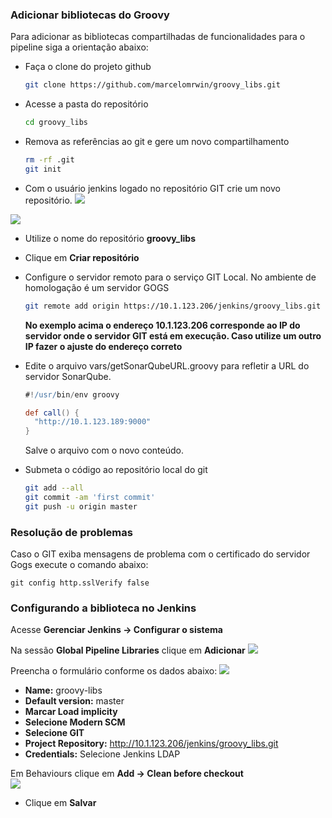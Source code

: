 ### Adicionar bibliotecas do Groovy

Para adicionar as bibliotecas compartilhadas de funcionalidades para o pipeline siga a orientação abaixo:
- Faça o clone do projeto github
  ```bash
  git clone https://github.com/marcelomrwin/groovy_libs.git
  ```
- Acesse a pasta do repositório
  ```bash
  cd groovy_libs
  ```
- Remova as referências ao git e gere um novo compartilhamento
  ```bash
  rm -rf .git
  git init  
  ```
- Com o usuário jenkins logado no repositório GIT crie um novo repositório.
![](/images/fig79.png)</br>

![](/images/fig80.png)</br>
  - Utilize o nome do repositório **groovy_libs**
  - Clique em **Criar repositório**  

- Configure o servidor remoto para o serviço GIT Local. No ambiente de homologação é um servidor GOGS
  ```bash
  git remote add origin https://10.1.123.206/jenkins/groovy_libs.git
  ```
  **No exemplo acima o endereço 10.1.123.206 corresponde ao IP do servidor onde o servidor GIT está em execução. Caso utilize um outro IP fazer o ajuste do endereço correto**
- Edite o arquivo vars/getSonarQubeURL.groovy para refletir a URL do servidor SonarQube.
  ```groovy
  #!/usr/bin/env groovy

  def call() {
    "http://10.1.123.189:9000"
  }
  ```
  Salve o arquivo com o novo conteúdo.

- Submeta o código ao repositório local do git
  ```bash
  git add --all
  git commit -am 'first commit'
  git push -u origin master
  ```

### Resolução de problemas
Caso o GIT exiba mensagens de problema com o certificado do servidor Gogs execute o comando abaixo:
```
git config http.sslVerify false
```

### Configurando a biblioteca no Jenkins
Acesse **Gerenciar Jenkins &rarr; Configurar o sistema**

Na sessão **Global Pipeline Libraries** clique em **Adicionar**
![](/images/fig81.png)

Preencha o formulário conforme os dados abaixo:
![](/images/fig82.png)</br>
- **Name:** groovy-libs
- **Default version:** master
- **Marcar Load implicity**
- **Selecione Modern SCM**
- **Selecione GIT**
- **Project Repository:** http://10.1.123.206/jenkins/groovy_libs.git
- **Credentials:** Selecione Jenkins LDAP

Em Behaviours clique em **Add &rarr; Clean before checkout**</br>
![](/images/fig113.png)</br>


- Clique em **Salvar**
